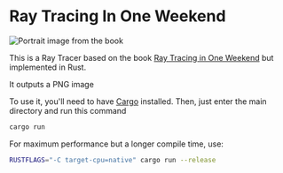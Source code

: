 # Ray Tracing In One Weekend

![Portrait image from the book](imgs/book_1_portrait_render.png)

This is a Ray Tracer based on the book [Ray Tracing in One Weekend](https://raytracing.github.io/books/RayTracingInOneWeekend.html) but implemented in Rust.

It outputs a PNG image

To use it, you'll need to have [Cargo](https://doc.rust-lang.org/cargo/getting-started/installation.html) installed. Then, just enter the main directory and run this command

```sh
cargo run
```

For maximum performance but a longer compile time, use:

```sh
RUSTFLAGS="-C target-cpu=native" cargo run --release
```
